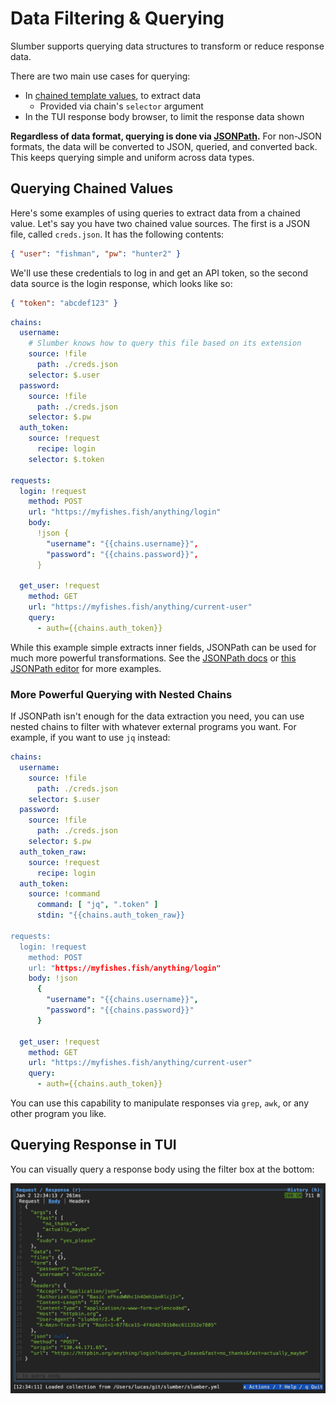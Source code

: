 # Data Filtering & Querying

Slumber supports querying data structures to transform or reduce response data.

There are two main use cases for querying:

- In [chained template values](../api/request_collection/chain.md), to extract data
  - Provided via chain's `selector` argument
- In the TUI response body browser, to limit the response data shown

**Regardless of data format, querying is done via [JSONPath](https://www.ietf.org/archive/id/draft-goessner-dispatch-jsonpath-00.html).** For non-JSON formats, the data will be converted to JSON, queried, and converted back. This keeps querying simple and uniform across data types.

## Querying Chained Values

Here's some examples of using queries to extract data from a chained value. Let's say you have two chained value sources. The first is a JSON file, called `creds.json`. It has the following contents:

```json
{ "user": "fishman", "pw": "hunter2" }
```

We'll use these credentials to log in and get an API token, so the second data source is the login response, which looks like so:

```json
{ "token": "abcdef123" }
```

```yaml
chains:
  username:
    # Slumber knows how to query this file based on its extension
    source: !file
      path: ./creds.json
    selector: $.user
  password:
    source: !file
      path: ./creds.json
    selector: $.pw
  auth_token:
    source: !request
      recipe: login
    selector: $.token

requests:
  login: !request
    method: POST
    url: "https://myfishes.fish/anything/login"
    body:
      !json {
        "username": "{{chains.username}}",
        "password": "{{chains.password}}",
      }

  get_user: !request
    method: GET
    url: "https://myfishes.fish/anything/current-user"
    query:
      - auth={{chains.auth_token}}
```

While this example simple extracts inner fields, JSONPath can be used for much more powerful transformations. See the [JSONPath docs](https://www.ietf.org/archive/id/draft-goessner-dispatch-jsonpath-00.html) or [this JSONPath editor](https://jsonpath.com/) for more examples.

### More Powerful Querying with Nested Chains

If JSONPath isn't enough for the data extraction you need, you can use nested chains to filter with whatever external programs you want. For example, if you want to use `jq` instead:

```yaml
chains:
  username:
    source: !file
      path: ./creds.json
    selector: $.user
  password:
    source: !file
      path: ./creds.json
    selector: $.pw
  auth_token_raw:
    source: !request
      recipe: login
  auth_token:
    source: !command
      command: [ "jq", ".token" ]
      stdin: "{{chains.auth_token_raw}}

requests:
  login: !request
    method: POST
    url: "https://myfishes.fish/anything/login"
    body: !json
      {
        "username": "{{chains.username}}",
        "password": "{{chains.password}}"
      }

  get_user: !request
    method: GET
    url: "https://myfishes.fish/anything/current-user"
    query:
      - auth={{chains.auth_token}}
```

You can use this capability to manipulate responses via `grep`, `awk`, or any other program you like.

## Querying Response in TUI

You can visually query a response body using the filter box at the bottom:

![Querying response via JSONPath](../images/query.gif)
